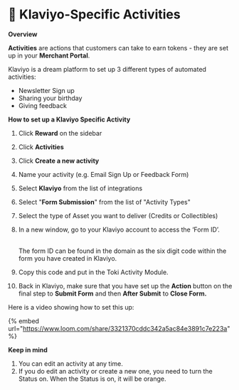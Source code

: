 # 🧞 Klaviyo-Specific Activities

**Overview**

**Activities** are actions that customers can take to earn tokens - they are set up in your **Merchant Portal**.

Klaviyo is a dream platform to set up 3 different types of automated activities:&#x20;

* Newsletter Sign up
* Sharing your birthday
* Giving feedback

**How to set up a Klaviyo Specific Activity**&#x20;

1. Click **Reward** on the sidebar
2. Click **Activities**
3. Click **Create a new activity**
4. Name your activity (e.g. Email Sign Up or Feedback Form)
5. Select **Klaviyo** from the list of integrations
6. Select "**Form Submission**" from the list of "Activity Types"
7. Select the type of Asset you want to deliver (Credits or Collectibles)
8.  In a new window, go to your Klaviyo account to access the ‘Form ID’.&#x20;

    \
    The form ID can be found in the domain as the six digit code within the form you have created in Klaviyo.&#x20;
9. Copy this code and put in the Toki Activity Module.
10. Back in Klaviyo, make sure that you have set up the **Action** button on the final step to **Submit Form** and then **After Submit** to **Close Form.**&#x20;

Here is a video showing how to set this up:

{% embed url="https://www.loom.com/share/3321370cddc342a5ac84e3891c7e223a" %}

**Keep in mind**

1. You can edit an activity at any time.
2. If you do edit an activity or create a new one, you need to turn the Status on. When the Status is on, it will be orange.


